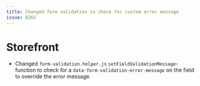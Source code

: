 ```yaml
---
title: Changed form validation to check for custom error message
issue: 8265
--- 
```

# Storefront
* Changed `form-validation.helper.js` `setFieldValidationMessage`-function to check for a `data-form-validation-error-message` on the field to override the error message.
